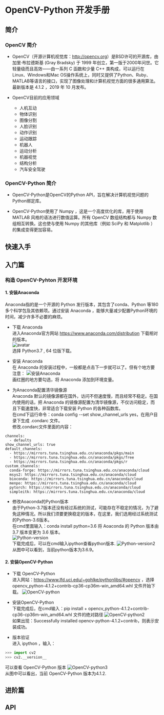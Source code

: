 <!--
 * @描述: 
 * @版本: V1_0_0
 * @作者: LiWanglin
 * @创建时间: Do not edit
 * @最后编辑人: LiWanglin
 * @最后编辑时间: Do not Edit
 -->
# OpenCV-Python 开发手册
## 简介
### OpenCV 简介
- OpenCV（开源计算机视觉库：<http://opencv.org>）是BSD许可的开源库，由加里·布拉德斯基 (Gray Bradsky) 于 1999 年创立，第一版于2000年问世。它轻量级而且高效——由一系列 C 函数和少量 C++ 类构成，可以运行在Linux、Windows和Mac OS操作系统上，同时又提供了Python、Ruby、MATLAB等语言的接口，实现了图像处理和计算机视觉方面的很多通用算法。
最新版本是 4.1.2 ，2019 年 10 月发布。

- OpenCV目前的应用领域
  - 人机互动
  - 物体识别
  - 图像分割
  - 人脸识别
  - 动作识别
  - 运动跟踪
  - 机器人
  - 运动分析
  - 机器视觉
  - 结构分析
  - 汽车安全驾驶

 ### OpenCV-Python 简介
- OpenCV-Python是OpenCV的Python API，旨在解决计算机视觉问题的Python绑定库。

- OpenCV-Python使用了 Numpy ，这是一个高度优化的库，用于使用 MATLAB 风格的语法进行数值运算。所有 OpenCV 数组结构都与 Numpy 数组相互转换。这也使与使用 Numpy 的其他库（例如 SciPy 和 Matplotlib ）的集成变得更加容易。
  
## 快速入手

## 入门篇
### 构造 OpenCV-Pyhton 开发环境
#### 1. 安装Anaconda  
Anaconda指的是一个开源的 Python 发行版本，其包含了conda、Python 等180多个科学包及其依赖项。通过安装 Anaconda ，能够大量减少配置Python环境的时间，减少许多不必要的麻烦。  
- 下载 Anaconda   
进入Anaconda官方网站 <https://www.anaconda.com/distribution> 下载相对的版本。  
![avatar](https://raw.githubusercontent.com/WanglinLi595/Save_Markdown_Picture/master/OpenCV-Python%E5%BC%80%E5%8F%91%E6%89%8B%E5%86%8C/anaconda.png)  
选择 Python3.7 , 64 位版下载。  

- 安装 Anaconda  
在 Anaconda 的安装过程中，一般都是点击下一步就可以了。但有个地方要注意：
![安装Anaconda](https://raw.githubusercontent.com/WanglinLi595/Save_Markdown_Picture/master/OpenCV-Python%E5%BC%80%E5%8F%91%E6%89%8B%E5%86%8C/install_anaconda.png)    
画红圈的地方要勾选，将 Anaconda 添加到环境变量。

- 为Anaconda配置清华镜像源  
Anaconda 默认的镜像源都在国外，访问不但速度慢，而且经常不稳定。在国内使用的话，把 Anaconda 的镜像源配置为清华镜像源，不仅访问稳定，而且下载速度快，非常适合下载安装 Python 的各种函数库。  
在cmd下运行命令：conda config --set show_channel_urls yes，在用户目录下生成 .condarc 文件。  
修改.condarc文件里面的内容：
```
channels:
  - defaults
show_channel_urls: true
default_channels:
  - https://mirrors.tuna.tsinghua.edu.cn/anaconda/pkgs/main
  - https://mirrors.tuna.tsinghua.edu.cn/anaconda/pkgs/free
  - https://mirrors.tuna.tsinghua.edu.cn/anaconda/pkgs/r
custom_channels:
  conda-forge: https://mirrors.tuna.tsinghua.edu.cn/anaconda/cloud
  msys2: https://mirrors.tuna.tsinghua.edu.cn/anaconda/cloud
  bioconda: https://mirrors.tuna.tsinghua.edu.cn/anaconda/cloud
  menpo: https://mirrors.tuna.tsinghua.edu.cn/anaconda/cloud
  pytorch: https://mirrors.tuna.tsinghua.edu.cn/anaconda/cloud
  simpleitk: https://mirrors.tuna.tsinghua.edu.cn/anaconda/cloud
```

- 修改Aoaconda的Python版本  
由于Python-3.7版本还没有经过系统的测试，可能存在不稳定的情况，为了避免这种情况。所以我们须要更换稳定的版本，在这里，我们选用经过系统测试的Python-3.6版本。  
在cmd里面输入：conda install python=3.6 将 Aoaconda 的 Python 版本由 3.7 版本变更为 3.6 版本。  
![Python-version](https://raw.githubusercontent.com/WanglinLi595/Save_Markdown_Picture/master/OpenCV-Python%E5%BC%80%E5%8F%91%E6%89%8B%E5%86%8C/python-version.png)    
下载完成后，可以在cmd输入ipython查看python版本.
![Python-version2](https://raw.githubusercontent.com/WanglinLi595/Save_Markdown_Picture/master/OpenCV-Python%E5%BC%80%E5%8F%91%E6%89%8B%E5%86%8C/python-version2.png
)  
从图中可以看到，当前python版本为3.6.9。

#### 2. 安装OpenCV-Python
- 下载 OpenCV-Python  
进入网站：<https://www.lfd.uci.edu/~gohlke/pythonlibs/#opencv> ，选择 opencv_python-4.1.2+contrib-cp36-cp36m-win_amd64.whl 文件开始下载。
![OpenCV-python](https://raw.githubusercontent.com/WanglinLi595/Save_Markdown_Picture/master/OpenCV-Python%E5%BC%80%E5%8F%91%E6%89%8B%E5%86%8C/OpenCV-Python.png)  
- 安装OpenCV-Python  
下载完成后，在cmd输入：pip install + opencv_python-4.1.2+contrib-cp36-cp36m-win_amd64.whl 文件的绝对路径
![OpenCV-python2](https://raw.githubusercontent.com/WanglinLi595/Save_Markdown_Picture/master/OpenCV-Python%E5%BC%80%E5%8F%91%E6%89%8B%E5%86%8C/OpenCV-Python2.png)  
如果出现：Successfully installed opencv-python-4.1.2+contrib，则表示安装成功。

- 版本验证  
进入 ipython ，输入：
```python
>>> import cv2 
>>> cv2.__version__
```
可以查看 OpenCV-Python 版本
![OpenCV-python3](https://raw.githubusercontent.com/WanglinLi595/Save_Markdown_Picture/master/OpenCV-Python%E5%BC%80%E5%8F%91%E6%89%8B%E5%86%8C/OpenCV-Python3.png)  
从图中可以看出，当前 OpenCV-Python 版本为4.1.2.


## 进阶篇

## API
